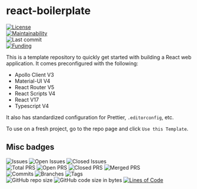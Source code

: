 # react-boilerplate

[![License](https://img.shields.io/badge/License-BSD%202--Clause-blue.svg)](LICENSE)  
[![Maintainability](https://badgen.net/codeclimate/maintainability/dictybase-playground/react-boilerplate)](https://codeclimate.com/github/dictybase-playground/react-boilerplate)  
![Last commit](https://badgen.net/github/last-commit/dictybase-playground/react-boilerplate/main)  
[![Funding](https://badgen.net/badge/Funding/Rex%20L%20Chisholm,dictyBase,DCR/yellow?list=|)](https://projectreporter.nih.gov/project_info_description.cfm?aid=10024726&icde=0)

This is a template repository to quickly get started with building a React web application. It comes preconfigured with the following:

- Apollo Client V3
- Material-UI V4
- React Router V5
- React Scripts V4
- React V17
- Typescript V4

It also has standardized configuration for Prettier, `.editorconfig`, etc.

To use on a fresh project, go to the repo page and click `Use this Template`.

## Misc badges

![Issues](https://badgen.net/github/issues/dictybase-playground/react-boilerplate)
![Open Issues](https://badgen.net/github/open-issues/dictybase-playground/react-boilerplate)
![Closed Issues](https://badgen.net/github/closed-issues/dictybase-playground/react-boilerplate)  
![Total PRS](https://badgen.net/github/prs/dictybase-playground/react-boilerplate)
![Open PRS](https://badgen.net/github/open-prs/dictybase-playground/react-boilerplate)
![Closed PRS](https://badgen.net/github/closed-prs/dictybase-playground/react-boilerplate)
![Merged PRS](https://badgen.net/github/merged-prs/dictybase-playground/react-boilerplate)  
![Commits](https://badgen.net/github/commits/dictybase-playground/react-boilerplate/main)
![Branches](https://badgen.net/github/branches/dictybase-playground/react-boilerplate)
![Tags](https://badgen.net/github/tags/dictybase-playground/react-boilerplate)  
![GitHub repo size](https://img.shields.io/github/repo-size/dictybase-playground/react-boilerplate?style=plastic)
![GitHub code size in bytes](https://img.shields.io/github/languages/code-size/dictybase-playground/react-boilerplate?style=plastic)
[![Lines of Code](https://badgen.net/codeclimate/loc/dictybase-playground/react-boilerplate)](https://codeclimate.com/github/dictybase-playground/react-boilerplate/code)
